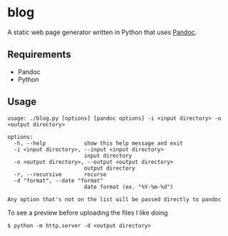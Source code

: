 # blog

A static web page generator written in Python that uses
[Pandoc](https://pandoc.org).

## Requirements

- Pandoc
- Python

## Usage

```shell
usage: ./blog.py [options] [pandoc options] -i <input directory> -o <output directory>

options:
  -h, --help            show this help message and exit
  -i <input directory>, --input <input directory>
                        input directory
  -o <output directory>, --output <output directory>
                        output directory
  -r, --recursive       recurse
  -d "format", --date "format"
                        date format (ex. "%Y-%m-%d")

Any option that's not on the list will be passed directly to pandoc
```

To see a preview before uploading the files I like doing

```shell
$ python -m http.server -d <output directory>
```

